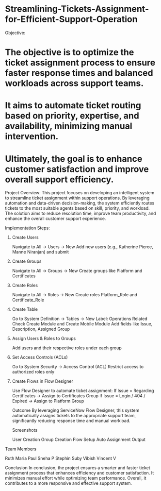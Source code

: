# Streamlining-Tickets-Assignment-for-Efficient-Support-Operation

Objective: 
# The objective is to optimize the ticket assignment process to ensure faster response times and balanced workloads across support teams.
# It aims to automate ticket routing based on priority, expertise, and availability, minimizing manual intervention.
# Ultimately, the goal is to enhance customer satisfaction and improve overall support efficiency.

Project Overview:
This project focuses on developing an intelligent system to streamline ticket assignment within support operations. By leveraging automation and data-driven decision-making, the system efficiently routes tickets to the most suitable agents based on skill, priority, and workload. The solution aims to reduce resolution time, improve team productivity, and enhance the overall customer support experience.

Implementation Steps:
1. Create Users

    Navigate to All → Users → New
    Add new users (e.g., Katherine Pierce, Manne Niranjan) and submit

2. Create Groups

    Navigate to All → Groups → New
    Create groups like Platform and Certificates

3. Create Roles

    Navigate to All → Roles → New
    Create roles Platform_Role and Certificate_Role

4. Create Table

    Go to System Definition → Tables → New
    Label: Operations Related
    Check Create Module and Create Mobile Module
    Add fields like Issue, Description, Assigned Group

5. Assign Users & Roles to Groups

    Add users and their respective roles under each group

6. Set Access Controls (ACLs)

    Go to System Security → Access Control (ACL)
    Restrict access to authorized roles only

7. Create Flows in Flow Designer

    Use Flow Designer to automate ticket assignment:
        If Issue = Regarding Certificates → Assign to Certificates Group
        If Issue = Login / 404 / Expired → Assign to Platform Group

   Outcome
By leveraging ServiceNow Flow Designer, this system automatically assigns tickets to the appropriate support team, significantly reducing response time and manual workload.

   Screenshots

    User Creation
    Group Creation
    Flow Setup
    Auto Assignment Output


Team Members

  Ruth Maria Paul
  Sneha P
  Stephin Suby
  Vibish Vincent V

Conclusion 
 In conclusion, the project ensures a smarter and faster ticket assignment process that enhances efficiency and customer satisfaction. It minimizes manual effort while optimizing team performance. Overall, it contributes to a more responsive and effective support system.


